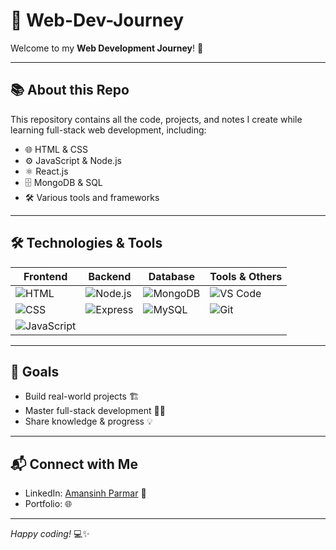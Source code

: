 # 🚀 Web-Dev-Journey

Welcome to my **Web Development Journey**! 🎉

---

## 📚 About this Repo

This repository contains all the code, projects, and notes I create while learning full-stack web development, including:

- 🌐 HTML & CSS  
- ⚙️ JavaScript & Node.js  
- ⚛️ React.js  
- 🗄️ MongoDB & SQL  
- 🛠️ Various tools and frameworks

---

## 🛠️ Technologies & Tools

| Frontend       | Backend         | Database       | Tools & Others         |
|----------------|-----------------|----------------|-----------------------|
| ![HTML](https://img.shields.io/badge/HTML-E34F26?style=for-the-badge&logo=html5&logoColor=white) | ![Node.js](https://img.shields.io/badge/Node.js-339933?style=for-the-badge&logo=node.js&logoColor=white) | ![MongoDB](https://img.shields.io/badge/MongoDB-47A248?style=for-the-badge&logo=mongodb&logoColor=white) | ![VS Code](https://img.shields.io/badge/VS_Code-007ACC?style=for-the-badge&logo=visual-studio-code&logoColor=white) |
| ![CSS](https://img.shields.io/badge/CSS-1572B6?style=for-the-badge&logo=css3&logoColor=white) | ![Express](https://img.shields.io/badge/Express.js-000000?style=for-the-badge&logo=express&logoColor=white) | ![MySQL](https://img.shields.io/badge/MySQL-4479A1?style=for-the-badge&logo=mysql&logoColor=white) | ![Git](https://img.shields.io/badge/Git-F05032?style=for-the-badge&logo=git&logoColor=white) |
| ![JavaScript](https://img.shields.io/badge/JavaScript-F7DF1E?style=for-the-badge&logo=javascript&logoColor=black) |                 |                |                       |



---

## 🎯 Goals

- Build real-world projects 🏗️  
- Master full-stack development 🧑‍💻  
- Share knowledge & progress 💡  

---

## 📬 Connect with Me

- LinkedIn: [Amansinh Parmar](https://www.linkedin.com/in/amansinh-parmar-ab15421b7/) 💼  
- Portfolio: 🌐  

---

*Happy coding!* 💻✨
